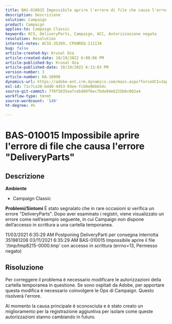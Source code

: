```yaml
---
title: BAS-010015 Impossibile aprire l'errore di file che causa l'errore "DeliveryParts"
description: Descrizione
solution: Campaign
product: Campaign
applies-to: Campaign Classic
keywords: KCS, DeliveryParts, Campaign, ACC, Autorizzazione negata
resolution: Resolution
internal-notes: ACSS-35269, CPGNREQ-111134
bug: false
article-created-by: Krunal Oza
article-created-date: 10/19/2022 6:08:06 PM
article-published-by: Krunal Oza
article-published-date: 10/19/2022 6:13:03 PM
version-number: 3
article-number: KA-16998
dynamics-url: https://adobe-ent.crm.dynamics.com/main.aspx?forceUCI=1&pagetype=entityrecord&etn=knowledgearticle&id=27565ff7-d84f-ed11-bba2-00224808679b
exl-id: 71c7ca38-bdd0-4453-93ee-fcb0e0bbb54c
source-git-commit: 7f0f5035ea7cebd60f6ec7bda9de6225b6c602a4
workflow-type: tm+mt
source-wordcount: '149'
ht-degree: 4%

---
```


# BAS-010015 Impossibile aprire l&#39;errore di file che causa l&#39;errore &quot;DeliveryParts&quot;

## Descrizione

<b>Ambiente</b>
- Campaign Classic



<b>Problemi/Sintomi</b>
È stato segnalato che in rare occasioni si verifica un errore &quot;DeliveryParts&quot;. Dopo aver esaminato i registri, viene visualizzato un errore come nell’esempio seguente, in cui Campaign non dispone dell’accesso in scrittura a una cartella temporanea.

11/03/2021 6:35:29 AM Postponing DeliveryParti per consegna interrotta 351981208 03/11/2021 6:35:29 AM BAS-010015 Impossibile aprire il file &#39;/tmp/tmp8215-0000.tmp&#39; con accesso in scrittura (errno=13, Permesso negato)




## Risoluzione


Per correggere il problema è necessario modificare le autorizzazioni della cartella temporanea in questione. Se sono ospitati da Adobe, per apportare questa modifica è necessario coinvolgere le Ops di Campaign. Questo risolverà l&#39;errore.

Al momento la causa principale è sconosciuta e è stato creato un miglioramento per la registrazione aggiuntiva per isolare come queste autorizzazioni stanno cambiando in futuro.
